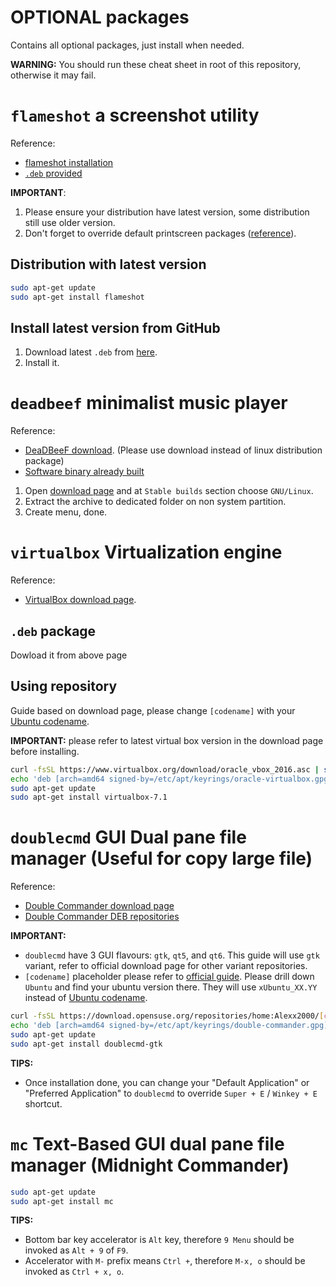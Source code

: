 # OPTIONAL packages

Contains all optional packages, just install when needed.

**WARNING:** You should run these cheat sheet in root of this repository, otherwise it may fail.

# `flameshot` a screenshot utility

Reference:
- [flameshot installation](https://github.com/flameshot-org/flameshot?tab=readme-ov-file#installation)
- [`.deb` provided](repositories/README.md#deb-installation-provided)

**IMPORTANT**:
1. Please ensure your distribution have latest version, some distribution still use older version.
2. Don't forget to override default printscreen packages ([reference](https://github.com/flameshot-org/flameshot?tab=readme-ov-file#on-ubuntu-tested-on-1804-2004-2204)).

## Distribution with latest version

```sh
sudo apt-get update
sudo apt-get install flameshot
```

## Install latest version from GitHub

1. Download latest `.deb` from [here](https://github.com/flameshot-org/flameshot/releases).
2. Install it.

# `deadbeef` minimalist music player

Reference:
- [DeaDBeeF download](https://deadbeef.sourceforge.io/download.html). (Please use download instead of linux distribution package)
- [Software binary already built](../repositories/README.md#software-binary-already-built)

1. Open [download page](https://deadbeef.sourceforge.io/download.html) and at `Stable builds` section choose `GNU/Linux`.
2. Extract the archive to dedicated folder on non system partition.
3. Create menu, done.

# `virtualbox` Virtualization engine

Reference:
- [VirtualBox download page](https://www.virtualbox.org/wiki/Linux_Downloads).

## `.deb` package

Dowload it from above page

## Using repository

Guide based on download page, please change `[codename]` with your [Ubuntu codename](https://wiki.ubuntu.com/Releases).

**IMPORTANT:** please refer to latest virtual box version in the download page before installing.

```sh
curl -fsSL https://www.virtualbox.org/download/oracle_vbox_2016.asc | sudo gpg --dearmor --output /etc/apt/keyrings/oracle-virtualbox.gpg
echo 'deb [arch=amd64 signed-by=/etc/apt/keyrings/oracle-virtualbox.gpg] https://download.virtualbox.org/virtualbox/debian [codename] contrib' | sudo tee /etc/apt/sources.list.d/oracle-virtualbox.list
sudo apt-get update
sudo apt-get install virtualbox-7.1
```

# `doublecmd` GUI Dual pane file manager (Useful for copy large file)

Reference:
- [Double Commander download page](https://sourceforge.net/p/doublecmd/wiki/Download/)
- [Double Commander DEB repositories](https://software.opensuse.org/download.html?project=home%3AAlexx2000&package=doublecmd-gtk)

**IMPORTANT:**
- `doublecmd` have 3 GUI flavours: `gtk`, `qt5`, and `qt6`. This guide will use `gtk` variant, refer to official download page for other variant repositories.
- `[codename]` placeholder please refer to [official guide](https://software.opensuse.org/download.html?project=home%3AAlexx2000&package=doublecmd-gtk). Please drill down `Ubuntu` and find your ubuntu version there. They will use `xUbuntu_XX.YY` instead of [Ubuntu codename](https://wiki.ubuntu.com/Releases).

```sh
curl -fsSL https://download.opensuse.org/repositories/home:Alexx2000/[codename]/Release.key | sudo gpg --dearmor --output /etc/apt/keyrings/double-commander.gpg
echo 'deb [arch=amd64 signed-by=/etc/apt/keyrings/double-commander.gpg] http://download.opensuse.org/repositories/home:/Alexx2000/[codename]/ /' | sudo tee /etc/apt/sources.list.d/double-commander.list
sudo apt-get update
sudo apt-get install doublecmd-gtk
```

**TIPS:**
- Once installation done, you can change your "Default Application" or "Preferred Application" to `doublecmd` to override `Super + E` / `Winkey + E` shortcut.

# `mc` Text-Based GUI dual pane file manager (Midnight Commander)

```sh
sudo apt-get update
sudo apt-get install mc
```

**TIPS:**
- Bottom bar key accelerator is `Alt` key, therefore `9 Menu` should be invoked as `Alt + 9` of `F9`.
- Accelerator with `M-` prefix means `Ctrl +`, therefore `M-x, o` should be invoked as `Ctrl + x, o`.

